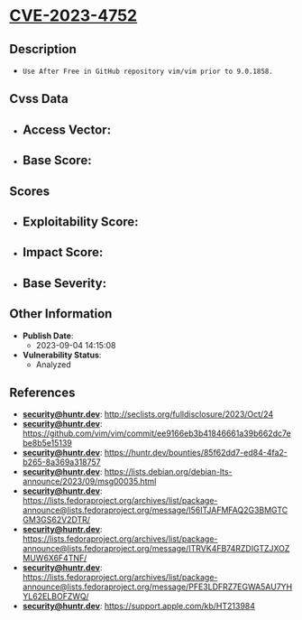 
# [CVE-2023-4752](https://cve.mitre.org/cgi-bin/cvename.cgi?name=CVE-2023-4752)

## Description

- `Use After Free in GitHub repository vim/vim prior to 9.0.1858.`

## Cvss Data

- **Access Vector**:
  - 
- **Base Score**:
  - 

## Scores

- **Exploitability Score**:
  - 
- **Impact Score**:
  - 
- **Base Severity**:
  - 

## Other Information

- **Publish Date**:
  - 2023-09-04 14:15:08
- **Vulnerability Status**:
  - Analyzed

## References

- **security@huntr.dev**: http://seclists.org/fulldisclosure/2023/Oct/24
- **security@huntr.dev**: https://github.com/vim/vim/commit/ee9166eb3b41846661a39b662dc7ebe8b5e15139
- **security@huntr.dev**: https://huntr.dev/bounties/85f62dd7-ed84-4fa2-b265-8a369a318757
- **security@huntr.dev**: https://lists.debian.org/debian-lts-announce/2023/09/msg00035.html
- **security@huntr.dev**: https://lists.fedoraproject.org/archives/list/package-announce@lists.fedoraproject.org/message/I56ITJAFMFAQ2G3BMGTCGM3GS62V2DTR/
- **security@huntr.dev**: https://lists.fedoraproject.org/archives/list/package-announce@lists.fedoraproject.org/message/ITRVK4FB74RZDIGTZJXOZMUW6X6F4TNF/
- **security@huntr.dev**: https://lists.fedoraproject.org/archives/list/package-announce@lists.fedoraproject.org/message/PFE3LDFRZ7EGWA5AU7YHYL62ELBOFZWQ/
- **security@huntr.dev**: https://support.apple.com/kb/HT213984
